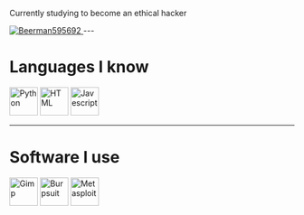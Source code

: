 Currently studying to become an ethical hacker

<a href="https://tryhackme.com/r/p/beerman595692">
  <img src="https://tryhackme-badges.s3.amazonaws.com/beerman595692.png" alt="Beerman595692" />
</a>
---

# Languages I know
<div align="left">
<img alt="Python" height="50" src="https://logos-download.com/wp-content/uploads/2016/10/Python_logo_icon.png">
<img alt="HTML" height="50" src="https://cdn.pixabay.com/photo/2017/08/05/11/16/logo-2582748_1280.png">
<img alt="Javescript" height="50" src="https://www.freepnglogos.com/uploads/javascript-png/javascript-vector-logo-yellow-png-transparent-javascript-vector-12.png">
</div>

---
# Software I use
<div align="left">
  <img alt="Gimp" height="50" src="https://logos-download.com/wp-content/uploads/2019/06/Gimp_Logo_new.png">
  <img alt="Burpsuit" height="50" src="https://blog.seeweb.it/wp-content/uploads/2016/02/logo_burpsuite.png">
  <img alt="Metasploit " height="50" src="https://www.nicepng.com/png/detail/24-249625_metasploit-logo.png">
</div>
